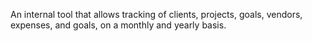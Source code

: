 An internal tool that allows tracking of clients, projects, goals, vendors, expenses, and goals, on a monthly and yearly basis.

